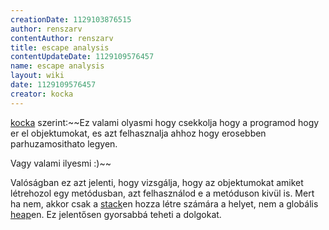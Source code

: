 ```yaml
---
creationDate: 1129103876515 
author: renszarv 
contentAuthor: renszarv 
title: escape analysis 
contentUpdateDate: 1129109576457 
name: escape analysis 
layout: wiki 
date: 1129109576457 
creator: kocka 
---
```

[kocka](kocka.html) szerint:~~Ez valami olyasmi hogy csekkolja hogy a programod hogy er el objektumokat, es azt felhasznalja ahhoz hogy erosebben parhuzamosithato legyen.


Vagy valami ilyesmi :)~~

Valóságban ez azt jelenti, hogy vizsgálja, hogy az objektumokat amiket létrehozol egy metódusban, azt felhasználod e a metóduson kivül is. Mert ha nem, akkor csak a [stack](Missing.html)en hozza létre számára a helyet, nem a globális [heap](Missing.html)en. Ez jelentősen gyorsabbá teheti a dolgokat.
